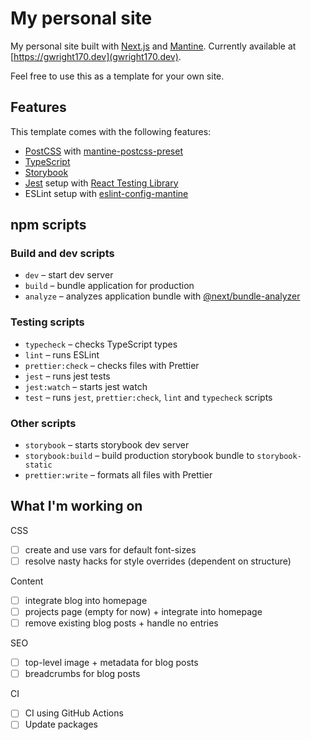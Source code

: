 # My personal site

My personal site built with [Next.js](https://nextjs.org/) and [Mantine](https://mantine.dev/). Currently available at [https://gwright170.dev](gwright170.dev).

Feel free to use this as a template for your own site.

## Features

This template comes with the following features:

- [PostCSS](https://postcss.org/) with [mantine-postcss-preset](https://mantine.dev/styles/postcss-preset)
- [TypeScript](https://www.typescriptlang.org/)
- [Storybook](https://storybook.js.org/)
- [Jest](https://jestjs.io/) setup with [React Testing Library](https://testing-library.com/docs/react-testing-library/intro)
- ESLint setup with [eslint-config-mantine](https://github.com/mantinedev/eslint-config-mantine)

## npm scripts

### Build and dev scripts

- `dev` – start dev server
- `build` – bundle application for production
- `analyze` – analyzes application bundle with [@next/bundle-analyzer](https://www.npmjs.com/package/@next/bundle-analyzer)

### Testing scripts

- `typecheck` – checks TypeScript types
- `lint` – runs ESLint
- `prettier:check` – checks files with Prettier
- `jest` – runs jest tests
- `jest:watch` – starts jest watch
- `test` – runs `jest`, `prettier:check`, `lint` and `typecheck` scripts

### Other scripts

- `storybook` – starts storybook dev server
- `storybook:build` – build production storybook bundle to `storybook-static`
- `prettier:write` – formats all files with Prettier

## What I'm working on

CSS

- [ ] create and use vars for default font-sizes
- [ ] resolve nasty hacks for style overrides (dependent on structure)

Content

- [ ] integrate blog into homepage
- [ ] projects page (empty for now) + integrate into homepage
- [ ] remove existing blog posts + handle no entries

SEO

- [ ] top-level image + metadata for blog posts
- [ ] breadcrumbs for blog posts

CI

- [ ] CI using GitHub Actions
- [ ] Update packages
